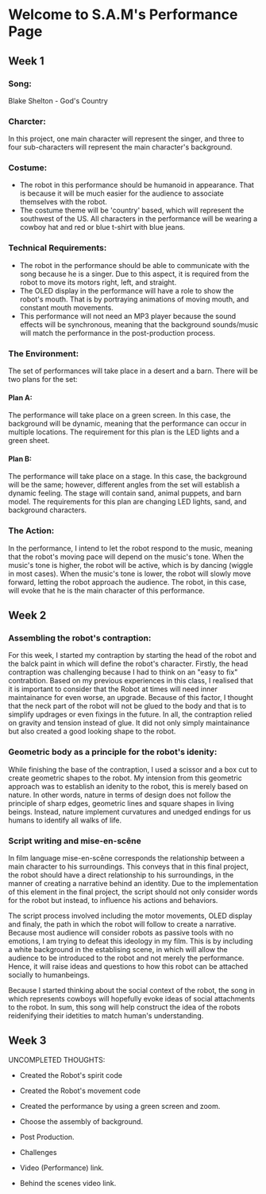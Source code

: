 # Welcome to S.A.M's Performance Page

## Week 1

### Song:

Blake Shelton - God's Country

### Charcter:

In this project, one main character will represent the singer, and three to four sub-characters will represent the main character's background. 

### Costume: 

- The robot in this performance should be humanoid in appearance. That is because it will be much easier for the audience to associate themselves with the robot.
- The costume theme will be 'country' based, which will represent the southwest of the US. All characters in the performance will be wearing a cowboy hat and red or blue t-shirt with blue jeans.

### Technical Requirements:

- The robot in the performance should be able to communicate with the song because he is a singer. Due to this aspect, it is required from the robot to move its motors right, left, and straight. 
- The OLED display in the performance will have a role to show the robot's mouth. That is by portraying animations of moving mouth, and constant mouth movements.
- This performance will not need an MP3 player because the sound effects will be synchronous, meaning that the background sounds/music will match the performance in the post-production process.

### The Environment:

The set of performances will take place in a desert and a barn.
There will be two plans for the set:

#### Plan A:

The performance will take place on a green screen. In this case, the background will be dynamic, meaning that the performance can occur in multiple locations. 
The requirement for this plan is the LED lights and a green sheet.

#### Plan B:

The performance will take place on a stage. In this case, the background will be the same; however, different angles from the set will establish a dynamic feeling. The stage will contain sand, animal puppets, and barn model.
The requirements for this plan are changing LED lights, sand, and background characters.

### The Action:

In the performance, I intend to let the robot respond to the music, meaning that the robot's moving pace will depend on the music's tone.
When the music's tone is higher, the robot will be active, which is by dancing (wiggle in most cases).
When the music's tone is lower, the robot will slowly move forward, letting the robot approach the audience. The robot, in this case, will evoke that he is the main character of this performance.

## Week 2


### Assembling the robot's contraption:

For this week, I started my contraption by starting the head of the robot and the balck paint in which will define the robot's character. Firstly, the head contraption was challenging because I had to think on an "easy to fix" contrabtion. Based on my previous experiences in this class, I realised that it is important to consider that the Robot at times will need inner maintainance for even worse, an upgrade. Because of this factor, I thought that the neck part of the robot will not be glued to the body and that is to simplify updrages or even fixings in the future. In all, the contraption relied on gravity and tension instead of glue. It did not only simply maintainance but also created a good looking shape to the robot.

### Geometric body as a principle for the robot's idenity:

While finishing the base of the contraption, I used a scissor and a box cut to create geometric shapes to the robot. My intension from this geometric approach was to establish an idenity to the robot, this is merely based on nature. In other words, nature in terms of design does not follow the principle of sharp edges, geometric lines and square shapes in living beings. Instead, nature implement curvatures and unedged endings for us humans to identify all walks of life.

### Script writing and mise-en-scêne

In film language mise-en-scêne corresponds the relationship between a main character to his surroundings. This conveys that in this final project, the robot should have a direct relationship to his surroundings, in the manner of creating a narrative behind an identity. Due to the implementation of this element in the final project, the script should not only consider words for the robot but instead, to influence his actions and behaviors.

The script process involved including the motor movements, OLED display and finaly, the path in which the robot will follow to create a narrative. Because most audience will consider robots as passive tools with no emotions, I am trying to defeat this ideology in my film. This is by including a white background in the establising scene, in which will allow the audience to be introduced to the robot and not merely the performance. Hence, it will raise ideas and questions to how this robot can be attached socially to humanbeings.

Because I started thinking about the social context of the robot, the song in which represents cowboys will hopefully evoke ideas of social attachments to the robot. In sum, this song will help construct the idea of the robots reidenifying their idetities to match human's understanding.

## Week 3

UNCOMPLETED THOUGHTS:

- Created the Robot's spirit code
- Created the Robot's movement code
- Created the performance by using a green screen and zoom.
- Choose the assembly of background.
- Post Production.

- Challenges

- Video (Performance) link.
- Behind the scenes video link.

